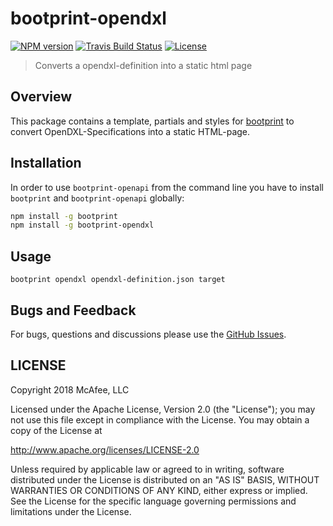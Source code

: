 # bootprint-opendxl 

[![NPM version](https://img.shields.io/npm/v/@opendxl/bootprint-opendxl.svg)](https://npmjs.com/package/@opendxl/bootprint-opendxl)
[![Travis Build Status](https://travis-ci.org/opendxl/bootprint-opendxl.svg?branch=master)](https://travis-ci.org/opendxl/bootprint-opendx)
[![License](https://img.shields.io/badge/License-Apache%202.0-blue.svg)](https://opensource.org/licenses/Apache-2.0)

> Converts a opendxl-definition into a static html page

## Overview

This package contains a template, partials and styles for [bootprint](http://npmjs.com/bootprint) to convert
OpenDXL-Specifications into a static HTML-page.

## Installation

In order to use `bootprint-openapi` from the command line
you have to install `bootprint` and `bootprint-openapi` globally:

```bash
npm install -g bootprint
npm install -g bootprint-opendxl
```

## Usage

```
bootprint opendxl opendxl-definition.json target
```

## Bugs and Feedback

For bugs, questions and discussions please use the
[GitHub Issues](https://github.com/opendxl/bootprint-opendxl/issues).

## LICENSE

Copyright 2018 McAfee, LLC

Licensed under the Apache License, Version 2.0 (the "License"); you may not use
this file except in compliance with the License. You may obtain a copy of the
License at

http://www.apache.org/licenses/LICENSE-2.0

Unless required by applicable law or agreed to in writing, software distributed
under the License is distributed on an "AS IS" BASIS, WITHOUT WARRANTIES OR
CONDITIONS OF ANY KIND, either express or implied. See the License for the
specific language governing permissions and limitations under the License.
